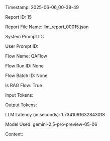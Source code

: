 Timestamp: 2025-06-06_00-38-49

Report ID: 15

Report File Name: llm_report_00015.json

System Prompt ID: 

User Prompt ID: 

Flow Name: QAFlow

Flow Run ID: None

Flow Batch ID: None

Is RAG Flow: True

Input Tokens: 

Output Tokens: 

LLM Latency (in seconds): 1.7341091632843018

Model Used: gemini-2.5-pro-preview-05-06

Content:


